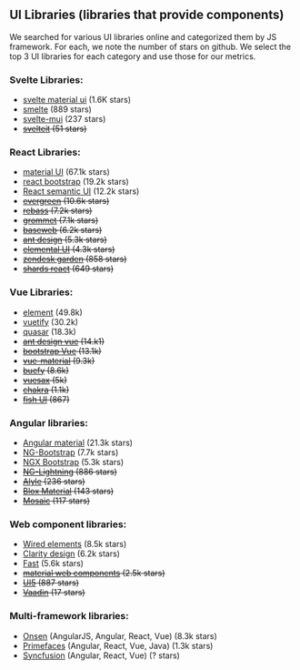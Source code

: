 ## UI Libraries (libraries that provide components)

We searched for various UI libraries online and categorized them by JS framework. For each, we note the number of stars on github. We select the top 3 UI libraries for each category and use those for our metrics.

### Svelte Libraries:

-   [svelte material ui](https://sveltematerialui.com/) (1.6K stars)
-   [smelte](https://smeltejs.com/) (889 stars)
-   [svelte-mui](https://svelte-mui.ibbf.ru/) (237 stars)
-   ~~[svelteit](https://docs.svelteit.dev/) (51 stars)~~

### React Libraries:

-   [material UI](https://material-ui.com/) (67.1k stars)
-   [react bootstrap](https://react-bootstrap.github.io/) (19.2k stars)
-   [React semantic UI](https://react.semantic-ui.com/) (12.2k stars)
-   ~~[evergreen](https://evergreen.segment.com/) (10.6k stars)~~
-   ~~[rebass](https://rebassjs.org/) (7.2k stars)~~
-   ~~[grommet](https://v2.grommet.io/) (7.1k stars)~~
-   ~~[baseweb](https://baseweb.design/) (6.2k stars)~~
-   ~~[ant design](https://ant.design/) (5.3k stars)~~
-   ~~[elemental UI](http://elemental-ui.com/home) (4.3k stars)~~
-   ~~[zendesk garden](https://garden.zendesk.com/) (858 stars)~~
-   ~~[shards react](https://designrevision.com/docs/shards-react/getting-started) (649 stars)~~

### Vue Libraries:

-   [element](https://element.eleme.io/#/en-US) (49.8k)
-   [vuetify](https://vuetifyjs.com/en/) (30.2k)
-   [quasar](https://quasar.dev/) (18.3k)
-   ~~[ant design vue](https://2x.antdv.com/docs/vue/introduce) (14.k1)~~
-   ~~[bootstrap Vue](https://bootstrap-vue.org/) (13.1k)~~
-   ~~[vue-material](https://vuematerial.io/) (9.3k)~~
-   ~~[buefy](https://buefy.org/) (8.6k)~~
-   ~~[vuesax](https://vuesax.com/) (5k)~~
-   ~~[chakra](https://vue.chakra-ui.com/) (1.1k)~~
-   ~~[fish UI](https://myliang.github.io/fish-ui/#/components/button) (867)~~

### Angular libraries:

-   [Angular material](https://material.angular.io/) (21.3k stars)
-   [NG-Bootstrap](https://ng-bootstrap.github.io/#/home) (7.7k stars)
-   [NGX Bootstrap](https://valor-softw2are.com/ngx-bootstrap/#/) (5.3k stars)
-   ~~[NG-Lightning](https://ng-lightning.github.io/ng-lightning/#/) (886 stars)~~
-   ~~[Alyle](https://alyle.io/) (236 stars)~~
-   ~~[Blox Material](https://material.src.zone/) (143 stars)~~
-   ~~[Mosaic](https://mosaic.ptsecurity.com/button/overview) (117 stars)~~

### Web component libraries:

-   [Wired elements](https://wiredjs.com/) (8.5k stars)
-   [Clarity design](https://clarity.design/) (6.2k stars)
-   [Fast](https://www.fast.design/) (5.6k stars)
-   ~~[material web components](https://github.com/material-components/material-components-web-components) (2.5k stars)~~
-   ~~[UI5](https://sap.github.io/ui5-webcomponents/) (887 stars)~~
-   ~~[Vaadin](https://vaadin.com/) (17 stars)~~

### Multi-framework libraries:

-   [Onsen](https://onsen.io/) (AngularJS, Angular, React, Vue) (8.3k stars)
-   [Primefaces](https://www.primefaces.org/) (Angular, React, Vue, Java) (1.3k stars)
-   [Syncfusion](https://www.syncfusion.com/) (Angular, React, Vue) (? stars)
